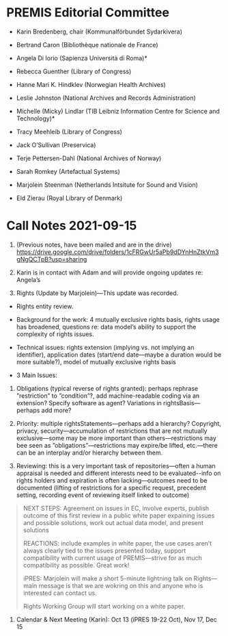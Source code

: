 PREMIS Editorial Committee 
==========================

-   Karin Bredenberg, chair (Kommunalförbundet Sydarkivera)

-   Bertrand Caron (Bibliothèque nationale de France) 

-   Angela Di Iorio (Sapienza Università di Roma)\*

-   Rebecca Guenther (Library of Congress)

-   Hanne Mari K. Hindklev (Norwegian Health Archives)

-   Leslie Johnston (National Archives and Records Administration)

-   Michelle (Micky) Lindlar (TIB Leibniz Information Centre for Science
    and Technology)\*

-   Tracy Meehleib (Library of Congress)

-   Jack O’Sullivan (Preservica)

-   Terje Pettersen-Dahl (National Archives of Norway) 

-   Sarah Romkey (Artefactual Systems) 

-   Marjolein Steenman (Netherlands Intsitute for Sound and Vision) 

-   Eld Zierau (Royal Library of Denmark)

Call Notes 2021-09-15
=====================

1.  (Previous notes, have been mailed and are in the drive)
    <https://drive.google.com/drive/folders/1cFRGwUr5aPb9dDYnHnZtkVm3gNgQCTpB?usp=sharing>

2.  Karin is in contact with Adam and will provide ongoing updates re:
    Angela’s

3.  Rights (Update by Marjolein)—This update was recorded.

-   Rights entity review.

-   Background for the work: 4 mutually exclusive rights basis, rights
    usage has broadened, questions re: data model’s ability to support
    the complexity of rights issues.

-   Technical issues: rights extension (implying vs. not implying an
    identifier), application dates (start/end date—maybe a duration
    would be more suitable?), model of mutually exclusive rights basis

-   3 Main Issues:

1.  Obligations (typical reverse of rights granted): perhaps rephrase
    ”restriction” to ”condition”?, add machine-readable coding via an
    extension? Specify software as agent? Variations in
    rightsBasis—perhaps add more?

2.  Priority: multiple rightsStatements—perhaps add a hierarchy?
    Copyright, privacy, security—accumulation of restrictions that are
    not mutually exclusive—some may be more important than
    others—restrictions may bee seen as ”obligations”—restrictions may
    expire/be lifted, etc.—there can be an interplay and/or hierarchy
    between them.

3.  Reviewing: this is a very important task of repositories—often a
    human appraisal is needed and different interests need to be
    evaluated--info on rights holders and expiration is often
    lacking—outcomes need to be documented (lifting of restrictions for
    a specific request, precedent setting, recording event of reviewing
    itself linked to outcome)

> NEXT STEPS: Agreement on issues in EC, involve experts, publish
> outcome of this first review in a public white paper expaining issues
> and possible solutions, work out actual data model, and present
> solutions
>
> REACTIONS: include examples in white paper, the use cases aren’t
> always clearly tied to the issues presented today, support
> compatibility with current usage of PREMIS—strive for as much
> compatibility as possible. Great work!
>
> iPRES: Marjolein will make a short 5-minute lightning talk on
> Rights—main message is that we are wokring on this and anyone who is
> interested can contact us.
>
> Rights Working Group will start working on a white paper.

1.  Calendar & Next Meeting (Karin): Oct 13 (iPRES 19-22 Oct), Nov 17,
    Dec 15
